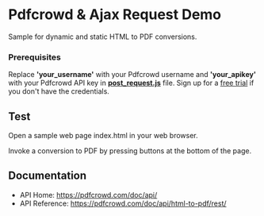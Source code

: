 # Pdfcrowd & Ajax Request Demo

Sample for dynamic and static HTML to PDF conversions.

### Prerequisites


Replace **'your_username'** with your Pdfcrowd username and **'your_apikey'** with your Pdfcrowd API key in **[post_request.js](post_request.js#L48)** file. Sign up for a [free trial](https://pdfcrowd.com/user/sign_up/?pid=api-trial2) if you don't have the credentials.



## Test

   Open a sample web page index.html in your web browser.

   Invoke a conversion to PDF by pressing buttons at the bottom of the page.

## Documentation

* API Home:  <https://pdfcrowd.com/doc/api/>
* API Reference:  <https://pdfcrowd.com/doc/api/html-to-pdf/rest/>
